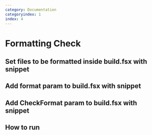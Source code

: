 ```yaml
---
category: Documentation
categoryindex: 1
index: 4
---
```

# Formatting Check
## Set files to be formatted inside build.fsx with snippet
## Add format param to build.fsx with snippet
## Add CheckFormat param to build.fsx with snippet
## How to run